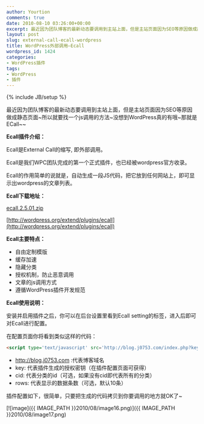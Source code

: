 ```yaml
---
author: Yourtion
comments: true
date: 2010-08-10 03:26:00+00:00
excerpt: 最近因为团队博客的最新动态要调用到主站上面，但是主站页面因为SEO等原因做成静态页面~所以就要找一个js调用的方法~没想到WordPress真的有哦~那就是ECall~~
layout: post
slug: external-call-ecall-wordpress
title: WordPress外部调用–Ecall
wordpress_id: 1424
categories:
- WordPress插件
tags:
- WordPress
- 插件
---
```

{% include JB/setup %}

最近因为团队博客的最新动态要调用到主站上面，但是主站页面因为SEO等原因做成静态页面~所以就要找一个js调用的方法~没想到WordPress真的有哦~那就是ECall~~

**Ecall插件介绍：**

Ecall是External Call的缩写, 即外部调用。

Ecall是我们WPC团队完成的第一个正式插件，也已经被wordpress官方收录。

Ecall的作用简单的说就是，自动生成一段JS代码，把它放到任何网站上，即可显示出wordpress的文章列表。

**Ecall下载地址：**

[ecall.2.5.01.zip](http://www.dbank.com/download.action?t=40&k=NDc0OTU1ODM=&pcode=LCwxMjAzODksMTIwMzg5&rnd=4)      

[](http://wordpress.org/extend/plugins/ecall)  

[http://wordpress.org/extend/plugins/ecall](http://wordpress.org/extend/plugins/ecall)

**Ecall主要特点：**

* 自由定制模版      
* 缓存加速       
* 隐藏分类       
* 授权机制，防止恶意调用       
* 文章的js调用方式       
* 遵循WordPress插件开发规范

**Ecall使用说明：**

安装并启用插件之后，你可以在后台设置里看到﻿Ecall setting的标签，进入后即可对Ecall进行配置。

 

在配置页面你将看到类似这样的代码：

```html
<script type='text/javascript' src='http://blog.j0753.com/index.php?key=9bd4cb46a739cd86fbfdf76e83a44297&cid=0&rows=6'></script>
```

* http://blog.j0753.com :代表博客域名
* key: 代表插件生成的授权密钥（在插件配置页面可获得）
* cid: 代表分类的id（可选，如果没有cid即代表所有的分类）
* rows: 代表显示的数据条数（可选，默认10条）

插件配置如下，很简单，只要把生成的代码拷贝到你要调用的地方就OK了~

[![image]({{ IMAGE_PATH }}2010/08/image16.png)]({{ IMAGE_PATH }}2010/08/image17.png)
